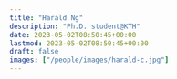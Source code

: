 ```yaml
---
title: "Harald Ng"
description: "Ph.D. student@KTH"
date: 2023-05-02T08:50:45+00:00
lastmod: 2023-05-02T08:50:45+00:00
draft: false
images: ["/people/images/harald-c.jpg"]
---
```

